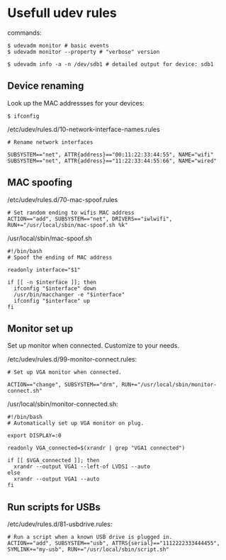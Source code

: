# Usefull udev rules

commands:
```
$ udevadm monitor # basic events
$ udevadm monitor --property # "verbose" version

$ udevadm info -a -n /dev/sdb1 # detailed output for device: sdb1
```

## Device renaming

Look up the MAC addressses for your devices:
```
$ ifconfig
```

/etc/udev/rules.d/10-network-interface-names.rules
```
# Rename network interfaces

SUBSYSTEM=="net", ATTR{address}=="00:11:22:33:44:55", NAME="wifi"
SUBSYSTEM=="net", ATTR{address}=="11:22:33:44:55:66", NAME="wired"
```


## MAC spoofing

/etc/udev/rules.d/70-mac-spoof.rules
```
# Set random ending to wifis MAC address
ACTION=="add", SUBSYSTEM=="net", DRIVERS=="iwlwifi", RUN+="/usr/local/sbin/mac-spoof.sh %k"
```

/usr/local/sbin/mac-spoof.sh
```
#!/bin/bash
# Spoof the ending of MAC address

readonly interface="$1"

if [[ -n $interface ]]; then
  ifconfig "$interface" down
  /usr/bin/macchanger -e "$interface"
  ifconfig "$interface" up
fi
```

## Monitor set up

Set up monitor when connected. Customize to your needs.

/etc/udev/rules.d/99-monitor-connect.rules:
```
# Set up VGA monitor when connected.

ACTION=="change", SUBSYSTEM=="drm", RUN+="/usr/local/sbin/monitor-connect.sh"
```

/usr/local/sbin/monitor-connected.sh:
```
#!/bin/bash
# Automatically set up VGA monitor on plug.

export DISPLAY=:0

readonly VGA_connected=$(xrandr | grep "VGA1 connected")

if [[ $VGA_connected ]]; then
  xrandr --output VGA1 --left-of LVDS1 --auto
else
  xrandr --output VGA1 --auto
fi
```

## Run scripts for USBs

/etc/udev/rules.d/81-usbdrive.rules:
```
# Run a script when a known USB drive is plugged in.
ACTION=="add", SUBSYSTEM=="usb", ATTRS{serial}=="1112222333444455", SYMLINK+="my-usb", RUN+="/usr/local/sbin/script.sh"
```
